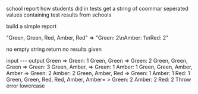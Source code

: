school report 
how students did in tests 
get a string of coommar seperated values containing test results from schools

build a simple report

"Green, Green, Red, Amber, Red" => "Green: 2\nAmber: 1\nRed: 2"

no empty string return no results given

input  --- output 
Green => Green: 1
Green, Green => Green: 2
Green, Green, Green => Green: 3
Green, Amber, => Green: 1
                 Amber: 1
Green, Green, Amber, Amber => Green: 2
                              Amber: 2
Green, Amber, Red => Green: 1
                     Amber: 1
                     Red: 1
Green, Green, Red, Red, Amber, Amber= > Green: 2
                                        Amber: 2
                                        Red: 2
Throw error
lowercase 



